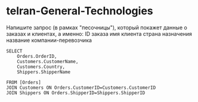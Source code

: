 # telran-General-Technologies

Напишите запрос (в рамках "песочницы"), который покажет данные о заказах и клиентах, а именно:
ID заказа
имя клиента
страна назначения
название компании-перевозчика
```
SELECT
	Orders.OrderID,
    Customers.CustomerName,
    Customers.Country,
    Shippers.ShipperName
   
FROM [Orders]
JOIN Customers ON Orders.CustomerID=Customers.CustomerID
JOIN Shippers ON Orders.ShipperID=Shippers.ShipperID
```

